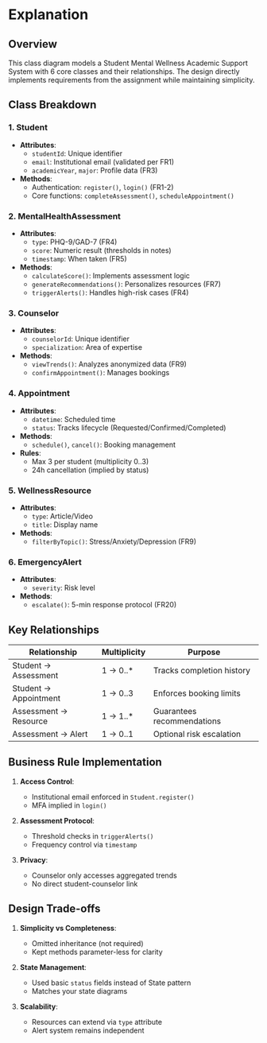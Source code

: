 # Explanation

## Overview
This class diagram models a Student Mental Wellness Academic Support System with 6 core classes and their relationships. The design directly implements requirements from the assignment while maintaining simplicity.

## Class Breakdown

### 1. Student
- **Attributes**:
  - `studentId`: Unique identifier
  - `email`: Institutional email (validated per FR1)
  - `academicYear`, `major`: Profile data (FR3)
- **Methods**:
  - Authentication: `register()`, `login()` (FR1-2)
  - Core functions: `completeAssessment()`, `scheduleAppointment()`

### 2. MentalHealthAssessment
- **Attributes**:
  - `type`: PHQ-9/GAD-7 (FR4)
  - `score`: Numeric result (thresholds in notes)
  - `timestamp`: When taken (FR5)
- **Methods**:
  - `calculateScore()`: Implements assessment logic
  - `generateRecommendations()`: Personalizes resources (FR7)
  - `triggerAlerts()`: Handles high-risk cases (FR4)

### 3. Counselor
- **Attributes**:
  - `counselorId`: Unique identifier
  - `specialization`: Area of expertise
- **Methods**:
  - `viewTrends()`: Analyzes anonymized data (FR9)
  - `confirmAppointment()`: Manages bookings

### 4. Appointment
- **Attributes**:
  - `datetime`: Scheduled time
  - `status`: Tracks lifecycle (Requested/Confirmed/Completed)
- **Methods**:
  - `schedule()`, `cancel()`: Booking management
- **Rules**:
  - Max 3 per student (multiplicity 0..3)
  - 24h cancellation (implied by status)

### 5. WellnessResource
- **Attributes**:
  - `type`: Article/Video
  - `title`: Display name
- **Methods**:
  - `filterByTopic()`: Stress/Anxiety/Depression (FR9)

### 6. EmergencyAlert
- **Attributes**:
  - `severity`: Risk level
- **Methods**:
  - `escalate()`: 5-min response protocol (FR20)

## Key Relationships

| Relationship | Multiplicity | Purpose |
|--------------|--------------|---------|
| Student → Assessment | 1 → 0..* | Tracks completion history |
| Student → Appointment | 1 → 0..3 | Enforces booking limits |
| Assessment → Resource | 1 → 1..* | Guarantees recommendations |
| Assessment → Alert | 1 → 0..1 | Optional risk escalation |

## Business Rule Implementation

1. **Access Control**:
   - Institutional email enforced in `Student.register()`
   - MFA implied in `login()`

2. **Assessment Protocol**:
   - Threshold checks in `triggerAlerts()`
   - Frequency control via `timestamp`

3. **Privacy**:
   - Counselor only accesses aggregated trends
   - No direct student-counselor link

## Design Trade-offs

1. **Simplicity vs Completeness**:
   - Omitted inheritance (not required)
   - Kept methods parameter-less for clarity

2. **State Management**:
   - Used basic `status` fields instead of State pattern
   - Matches your state diagrams

3. **Scalability**:
   - Resources can extend via `type` attribute
   - Alert system remains independent
